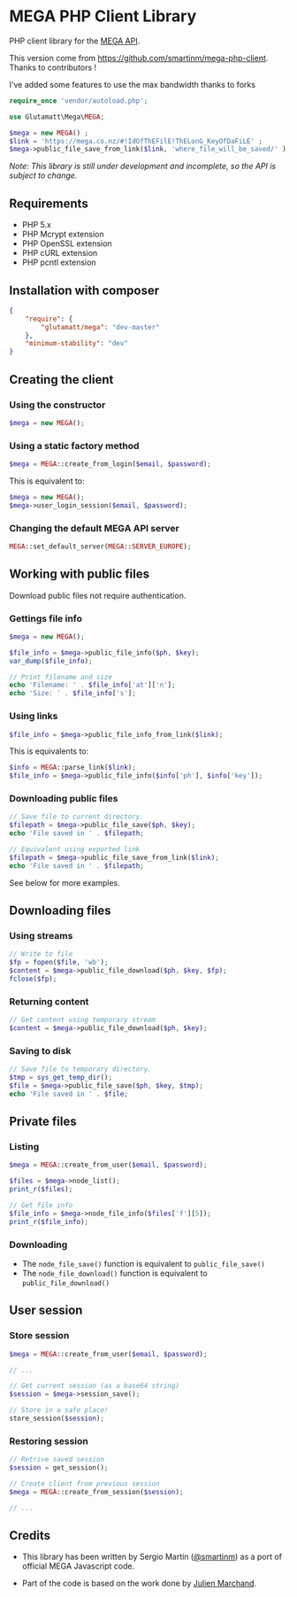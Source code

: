 MEGA PHP Client Library
=======================

PHP client library for the [MEGA API](https://mega.co.nz/#developers).

This version come from https://github.com/smartinm/mega-php-client. Thanks to contributors !

I've added some features to use the max bandwidth thanks to forks

```php
require_once 'vendor/autoload.php';

use Glutamatt\Mega\MEGA;

$mega = new MEGA() ;
$link = 'https://mega.co.nz/#!IdOfThEFilE!ThELonG_KeyOfDaFiLE' ;
$mega->public_file_save_from_link($link, 'where_file_will_be_saved/' );
```



*Note: This library is still under development and incomplete, so the API is subject to change.*

Requirements
------------

* PHP 5.x
* PHP Mcrypt extension
* PHP OpenSSL extension
* PHP cURL extension
* PHP pcntl extension

Installation with composer
-------------------
```composer.json
{
    "require": {
        "glutamatt/mega": "dev-master"
    },
    "minimum-stability": "dev"
}
```


Creating the client
-------------------

### Using the constructor

```php
$mega = new MEGA();
```

### Using a static factory method

```php
$mega = MEGA::create_from_login($email, $password);
```

This is equivalent to:

```php
$mega = new MEGA();
$mega->user_login_session($email, $password);
```

### Changing the default MEGA API server

```php
MEGA::set_default_server(MEGA::SERVER_EUROPE);
```

Working with public files
-------------------------

Download public files not require authentication.

### Gettings file info

```php
$mega = new MEGA();

$file_info = $mega->public_file_info($ph, $key);
var_dump($file_info);

// Print filename and size
echo 'Filename: ' . $file_info['at']['n'];
echo 'Size: ' . $file_info['s'];
```

### Using links

```php
$file_info = $mega->public_file_info_from_link($link);
```

This is equivalents to:

```php
$info = MEGA::parse_link($link);
$file_info = $mega->public_file_info($info['ph'], $info['key']);
```

### Downloading public files

```php
// Save file to current directory.
$filepath = $mega->public_file_save($ph, $key);
echo 'File saved in ' . $filepath;

// Equivalent using exported link
$filepath = $mega->public_file_save_from_link($link);
echo 'File saved in ' . $filepath;
```

See below for more examples.

Downloading files
-----------------

### Using streams

```php
// Write to file
$fp = fopen($file, 'wb');
$content = $mega->public_file_download($ph, $key, $fp);
fclose($fp);
```

### Returning content

```php
// Get content using temporary stream
$content = $mega->public_file_download($ph, $key);
```

### Saving to disk

```php
// Save file to temporary directory.
$tmp = sys_get_temp_dir();
$file = $mega->public_file_save($ph, $key, $tmp);
echo 'File saved in ' . $file;
```

Private files
-------------

### Listing

```php
$mega = MEGA::create_from_user($email, $password);

$files = $mega->node_list();
print_r($files);

// Get file info
$file_info = $mega->node_file_info($files['f'][5]);
print_r($file_info);
```

### Downloading

* The ```node_file_save()``` function is equivalent to ```public_file_save()```
* The ```node_file_download()``` function is equivalent to ```public_file_download()```

User session
------------

### Store session

```php
$mega = MEGA::create_from_user($email, $password);

// ...

// Get current session (as a base64 string)
$session = $mega->session_save();

// Store in a safe place!
store_session($session);
```

### Restoring session

```php
// Retrive saved session
$session = get_session();

// Create client from previous session
$mega = MEGA::create_from_session($session);

// ...
```

Credits
-------

* This library has been written by Sergio Martín ([@smartinm](http://twitter.com/smartinm)) as a port of official MEGA Javascript code.

* Part of the code is based on the work done by [Julien Marchand](http://julien-marchand.fr/).
